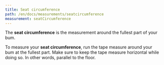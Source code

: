 ```yaml
---
title: Seat circumference
path: /en/docs/measurements/seatcircumference
measurement: seatCircumference
---
```


The **seat circumference** is the measurement around the fullest part of your bum.

To measure your **seat circumference**, 
run the tape measure around your bum at the fullest part. 
Make sure to keep the tape measure horizontal while doing so. In other words, parallel to the floor.
